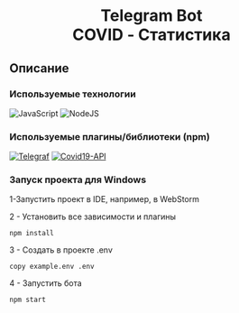<h1 align="center">Telegram Bot <br> COVID - Статистика</h1>

## Описание


### Используемые технологии
![JavaScript](https://img.shields.io/badge/-JavaScript-black?style=flat-square&logo=javascript)
![NodeJS](https://img.shields.io/badge/-Node.js-black?style=flat-square&logo=node.js)


### Используемые плагины/библиотеки (npm)
[![Telegraf](https://img.shields.io/badge/-Telegraf.js-black?style=flat-square&logo=telegraf.js)](https://www.npmjs.com/package/telegraf)
[![Covid19-API](https://img.shields.io/badge/-Covid19_api-black?style=flat-square&logo=covid19-api)](https://www.npmjs.com/package/covid19-api)


### Запуск проекта для Windows

1-Запустить проект в IDE, например, в WebStorm

2 - Установить все зависимости и плагины
```
npm install
```
3 - Создать в проекте .env
```
copy example.env .env
```
4 - Запустить бота
```
npm start
```
